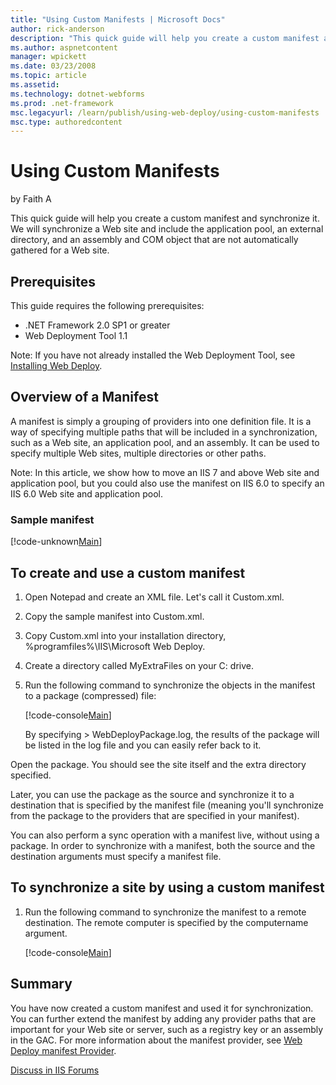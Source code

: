 ```yaml
---
title: "Using Custom Manifests | Microsoft Docs"
author: rick-anderson
description: "This quick guide will help you create a custom manifest and synchronize it. We will synchronize a Web site and include the application pool, an external dire..."
ms.author: aspnetcontent
manager: wpickett
ms.date: 03/23/2008
ms.topic: article
ms.assetid: 
ms.technology: dotnet-webforms
ms.prod: .net-framework
msc.legacyurl: /learn/publish/using-web-deploy/using-custom-manifests
msc.type: authoredcontent
---
```

Using Custom Manifests
====================
by Faith A

This quick guide will help you create a custom manifest and synchronize it. We will synchronize a Web site and include the application pool, an external directory, and an assembly and COM object that are not automatically gathered for a Web site.

## Prerequisites

This guide requires the following prerequisites:

- .NET Framework 2.0 SP1 or greater
- Web Deployment Tool 1.1

Note: If you have not already installed the Web Deployment Tool, see [Installing Web Deploy](use-the-web-deployment-tool.md "Installing Web Deploy").

## Overview of a Manifest

A manifest is simply a grouping of providers into one definition file. It is a way of specifying multiple paths that will be included in a synchronization, such as a Web site, an application pool, and an assembly. It can be used to specify multiple Web sites, multiple directories or other paths.

Note: In this article, we show how to move an IIS 7 and above Web site and application pool, but you could also use the manifest on IIS 6.0 to specify an IIS 6.0 Web site and application pool.

### Sample manifest

[!code-unknown[Main](using-custom-manifests/samples/sample-127150-1.unknown)]

## To create and use a custom manifest

1. Open Notepad and create an XML file. Let's call it Custom.xml.
2. Copy the sample manifest into Custom.xml.
3. Copy Custom.xml into your installation directory, %programfiles%\IIS\Microsoft Web Deploy.
4. Create a directory called MyExtraFiles on your C: drive.
5. Run the following command to synchronize the objects in the manifest to a package (compressed) file:  

    [!code-console[Main](using-custom-manifests/samples/sample2.cmd)]

    By specifying &gt; WebDeployPackage.log, the results of the package will be listed in the log file and you can easily refer back to it.

Open the package. You should see the site itself and the extra directory specified.

Later, you can use the package as the source and synchronize it to a destination that is specified by the manifest file (meaning you'll synchronize from the package to the providers that are specified in your manifest).

You can also perform a sync operation with a manifest live, without using a package. In order to synchronize with a manifest, both the source and the destination arguments must specify a manifest file.

## To synchronize a site by using a custom manifest

1. Run the following command to synchronize the manifest to a remote destination. The remote computer is specified by the computername argument.  

    [!code-console[Main](using-custom-manifests/samples/sample3.cmd)]

## Summary

You have now created a custom manifest and used it for synchronization. You can further extend the manifest by adding any provider paths that are important for your Web site or server, such as a registry key or an assembly in the GAC. For more information about the manifest provider, see [Web Deploy manifest Provider](https://technet.microsoft.com/en-us/library/dd569104.aspx "MS Deploy manifest Provider").

[Discuss in IIS Forums](https://forums.iis.net/1144.aspx)